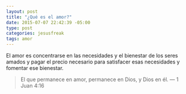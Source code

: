 ```yaml
---
layout: post
title: "¿Qué es el amor?"
date: 2015-07-07 22:42:39 -05:00
type: post
categories: jesusfreak
tags: amor
---
```

El amor es concentrarse en las necesidades y el bienestar de los seres amados y pagar el precio necesario para satisfacer esas necesidades y fomentar ese bienestar.

> El que permanece en amor, permanece en Dios, y Dios en él. — 1 Juan 4:16
